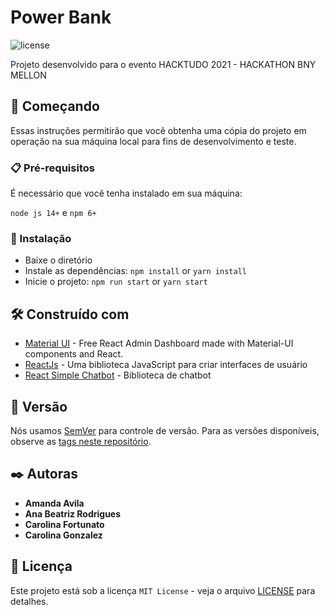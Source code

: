 # Power Bank

![license](https://img.shields.io/badge/license-MIT-blue.svg)

Projeto desenvolvido para o evento HACKTUDO 2021 - HACKATHON BNY MELLON

## 🚀 Começando

Essas instruções permitirão que você obtenha uma cópia do projeto em operação na sua máquina local para fins de desenvolvimento e teste.

### 📋 Pré-requisitos

É necessário que você tenha instalado em sua máquina:

`node js 14+` e
`npm 6+`

### 🔧 Instalação

- Baixe o diretório
- Instale as dependências: `npm install` or `yarn install`
- Inicie o projeto: `npm run start` or `yarn start`

## 🛠️ Construído com

- [Material UI](https://mui.com/pt/) - Free React Admin Dashboard made with Material-UI components and React.
- [ReactJs](https://pt-br.reactjs.org/) - Uma biblioteca JavaScript para criar interfaces de usuário
- [React Simple Chatbot](https://github.com/LucasBassetti/react-simple-chatbot) - Biblioteca de chatbot

## 📌 Versão

Nós usamos [SemVer](http://semver.org/) para controle de versão. Para as versões disponíveis, observe as [tags neste repositório](https://github.com/suas/tags/do/projeto).

## ✒️ Autoras

- **Amanda Avila**
- **Ana Beatriz Rodrigues**
- **Carolina Fortunato**
- **Carolina Gonzalez**

## 📄 Licença

Este projeto está sob a licença `MIT License` - veja o arquivo [LICENSE](https://github.com/minimal-ui-kit/minimal.free/blob/main/LICENSE.md) para detalhes.
